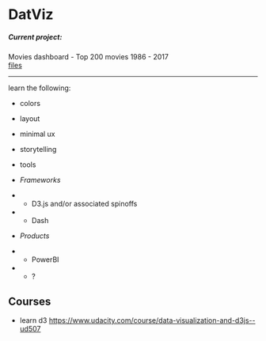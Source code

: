 # DatViz

##### Current project:
Movies dashboard - Top 200 movies 1986 - 2017<br>
[files](/Users/wahe3bru/Documents/_Projects/Plotly-Dashboards-with-Dash/_Projects/movies)

---

learn the following:
- colors
- layout
- minimal ux
- storytelling


- tools
- _Frameworks_
- -  D3.js and/or associated spinoffs
- -  Dash
- _Products_  
- - PowerBI
- - ?

## Courses
- learn d3
https://www.udacity.com/course/data-visualization-and-d3js--ud507
